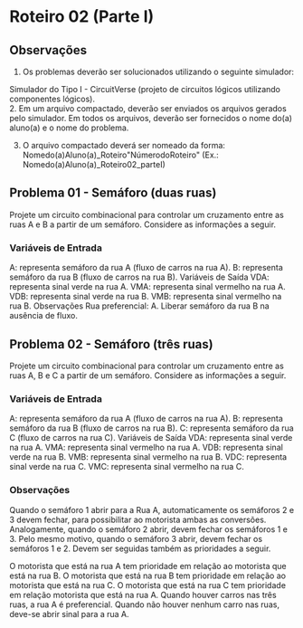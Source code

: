 # Roteiro 02 (Parte I)

## Observações
1. Os problemas deverão ser solucionados utilizando o seguinte simulador:

Simulador do Tipo I - CircuitVerse (projeto de circuitos lógicos utilizando componentes lógicos).  
2.  Em um arquivo compactado, deverão ser enviados os arquivos gerados pelo simulador. Em todos os arquivos, deverão ser fornecidos o nome do(a) aluno(a) e o nome do problema. 

3. O arquivo compactado deverá ser nomeado da forma: Nomedo(a)Aluno(a)_Roteiro"NúmerodoRoteiro" (Ex.: Nomedo(a)Aluno(a)_Roteiro02_parteI)

## Problema 01 - Semáforo (duas ruas)

Projete um circuito combinacional para controlar um cruzamento entre as ruas A e B a partir de um semáforo. Considere as informações a seguir.

### Variáveis de Entrada

A: representa semáforo da rua A (fluxo de carros na rua A).
B: representa semáforo da rua B (fluxo de carros na rua B).
Variáveis de Saída
VDA: representa sinal verde na rua A.
VMA: representa sinal vermelho na rua A.
VDB: representa sinal verde na rua B.
VMB: representa sinal vermelho na rua B.
Observações
Rua preferencial: A.
Liberar semáforo da rua B na ausência de fluxo.

## Problema 02 - Semáforo (três ruas)

Projete um circuito combinacional para controlar um cruzamento entre as ruas A, B e C a partir de um semáforo. Considere as informações a seguir.

### Variáveis de Entrada

A: representa semáforo da rua A (fluxo de carros na rua A).
B: representa semáforo da rua B (fluxo de carros na rua B).
C: representa semáforo da rua C (fluxo de carros na rua C).
Variáveis de Saída
VDA: representa sinal verde na rua A.
VMA: representa sinal vermelho na rua A.
VDB: representa sinal verde na rua B.
VMB: representa sinal vermelho na rua B.
VDC: representa sinal verde na rua C.
VMC: representa sinal vermelho na rua C.
### Observações
Quando o semáforo 1 abrir para a Rua A, automaticamente os semáforos 2 e 3 devem fechar, para possibilitar ao motorista ambas as conversões.
Analogamente, quando o semáforo 2 abrir, devem fechar os semáforos 1 e 3.
Pelo mesmo motivo, quando o semáforo 3 abrir, devem fechar os semáforos 1 e 2.
Devem ser seguidas também as prioridades a seguir.

O motorista que está na rua A tem prioridade em relação ao motorista que está na rua B.
O motorista que está na rua B tem prioridade em relação ao motorista que está na rua C.
O motorista que está na rua C tem prioridade em relação motorista que está na rua A.
Quando houver carros nas três ruas, a rua A é preferencial.
Quando não houver nenhum carro nas ruas, deve-se abrir sinal para a rua A.
